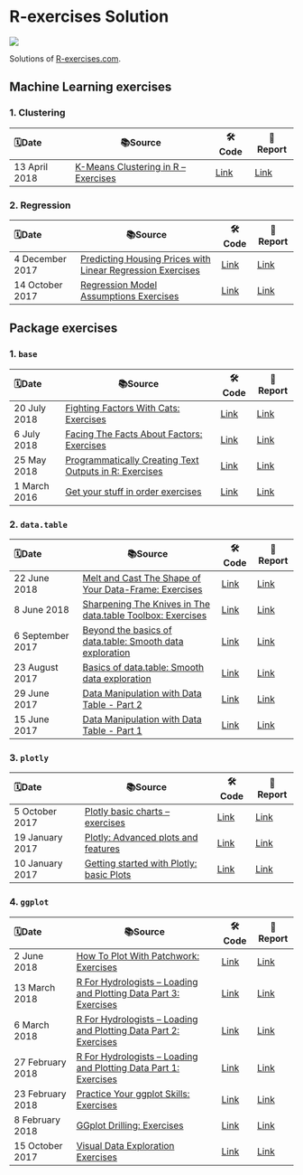 # R-exercises Solution
![](https://www.r-exercises.com/wnw-images/wp-content/uploads/2015/10/R-exercises-logo22.pngmin.png)

Solutions of [R-exercises.com](https://www.r-exercises.com/).

## Machine Learning exercises
### 1. Clustering

| 🗓️Date         | 📚Source                                                      | 🛠️Code                                                        | 📝Report                                                      |
| :------------ | ------------------------------------------------------------ | ------------------------------------------------------------ | ------------------------------------------------------------ |
| 13 April 2018 | [K-Means Clustering in R – Exercises](https://www.r-exercises.com/2018/04/13/11256/) | [Link](https://github.com/swsoyee/r-exercises/blob/master/K-Means%20Clustering%20in%20R%20%E2%80%93%20Exercises.Rmd) | [Link](https://github.com/swsoyee/r-exercises/blob/master/K-Means_Clustering_in_R_%E2%80%93_Exercises.md) |



### 2. Regression

| 🗓️Date           | 📚Source                                                      | 🛠️Code                                                        | 📝Report                                                      |
| :-------------- | ------------------------------------------------------------ | ------------------------------------------------------------ | ------------------------------------------------------------ |
| 4 December 2017 | [Predicting Housing Prices with Linear Regression Exercises](https://www.r-exercises.com/2017/12/04/boston-regression-exercises/) | [Link](https://github.com/swsoyee/r-exercises/blob/master/Predicting%20Housing%20Prices%20with%20Linear%20Regression%20Exercises.Rmd) | [Link](https://github.com/swsoyee/r-exercises/blob/master/Predicting_Housing_Prices_with_Linear_Regression_Exercises.md) |
| 14 October 2017 | [Regression Model Assumptions Exercises](https://www.r-exercises.com/2017/10/14/regression-model-assumptions-exercises/) | [Link](https://github.com/swsoyee/r-exercises/blob/master/Regression%20Model%20Assumptions%20Exercises.Rmd) | [Link](https://github.com/swsoyee/r-exercises/blob/master/Regression_Model_Assumptions_Exercises.md) |

### 


## Package exercises
### 1. `base`

| 🗓️Date        | 📚Source                                                      | 🛠️Code                                                        | 📝Report                                                      |
| :----------- | ------------------------------------------------------------ | ------------------------------------------------------------ | ------------------------------------------------------------ |
| 20 July 2018 | [Fighting Factors With Cats: Exercises](https://www.r-exercises.com/2018/07/20/fighting-factors-with-cats-exercises/) | [Link](https://github.com/swsoyee/r-exercises/blob/master/Fighting%20Factors%20With%20Cats%20Exercises.Rmd) | [Link](https://github.com/swsoyee/r-exercises/blob/master/Fighting_Factors_With_Cats_Exercises.md) |
| 6 July 2018  | [Facing The Facts About Factors: Exercises](https://www.r-exercises.com/2018/07/06/facing-the-facts-about-factors-exercises/) | [Link](https://github.com/swsoyee/r-exercises/blob/master/Facing%20The%20Facts%20About%20Factors%20Exercises.Rmd) | [Link](https://github.com/swsoyee/r-exercises/blob/master/Facing_The_Facts_About_Factors_Exercises.md) |
| 25 May 2018  | [Programmatically Creating Text Outputs in R: Exercises](https://www.r-exercises.com/2018/05/25/programmatically-creating-text-output-in-r-exercises/) | [Link](https://github.com/swsoyee/r-exercises/blob/master/Programmatically%20Creating%20Text%20Outputs%20in%20R%20Exercises.Rmd) | [Link](https://github.com/swsoyee/r-exercises/blob/master/Programmatically_Creating_Text_Outputs_in_R_Exercises.md) |
| 1 March 2016 | [Get your stuff in order exercises](https://www.r-exercises.com/2016/03/01/get-your-stuff-in-order-exercises/) | [Link](https://github.com/swsoyee/r-exercises/blob/master/Get%20your%20stuff%20in%20order%20exercises.Rmd) | [Link](https://github.com/swsoyee/r-exercises/blob/master/Get_your_stuff_in_order_exercises.md) |



### 2. `data.table`

| 🗓️Date            | 📚Source                                                      | 🛠️Code                                                        | 📝Report                                                      |
| :--------------- | ------------------------------------------------------------ | ------------------------------------------------------------ | ------------------------------------------------------------ |
| 22 June 2018     | [Melt and Cast The Shape of Your Data-Frame: Exercises](https://www.r-exercises.com/2018/06/22/melt-and-cast-the-shape-of-your-data-frame-exercises/) | [Link](https://github.com/swsoyee/r-exercises/blob/master/Melt%20and%20Cast%20The%20Shape%20of%20Your%20Data-Frame%20Exercises.Rmd) | [Link](https://github.com/swsoyee/r-exercises/blob/master/Melt_and_Cast_The_Shape_of_Your_Data-Frame_Exercises.md) |
| 8 June 2018      | [Sharpening The Knives in The data.table Toolbox: Exercises](https://www.r-exercises.com/2018/06/08/sharpening-the-knives-in-the-data-table-toolbox-exercises/) | [Link](https://github.com/swsoyee/r-exercises/blob/master/Sharpening%20The%20Knives%20in%20The%20data.table%20Toolbox%20Exercises.Rmd) | [Link](https://github.com/swsoyee/r-exercises/blob/master/Sharpening_The_Knives_in_The_data.table_Toolbox_Exercises.md) |
| 6 September 2017 | [Beyond the basics of data.table: Smooth data exploration](https://www.r-exercises.com/2017/09/06/beyond-the-basics-of-data-table-smooth-data-exploration/) | [Link](https://github.com/swsoyee/r-exercises/blob/master/Beyond%20the%20basics%20of%20data.table%20Smooth%20data%20exploration.Rmd) | [Link](https://github.com/swsoyee/r-exercises/blob/master/Beyond_the_basics_of_data.table_Smooth_data_exploration.md) |
| 23 August 2017   | [Basics of data.table: Smooth data exploration](https://www.r-exercises.com/2017/08/23/basics-of-data-table-smooth-data-exploration/) | [Link](https://github.com/swsoyee/r-exercises/blob/master/Basics%20of%20data.table%20Smooth%20data%20exploration.Rmd) | [Link](https://github.com/swsoyee/r-exercises/blob/master/Basics_of_data.table_Smooth_data_exploration.md) |
| 29 June 2017     | [Data Manipulation with Data Table - Part 2](https://www.r-exercises.com/2017/06/29/data-manipulation-with-data-table-part-2/) | [Link](https://github.com/swsoyee/r-exercises/blob/master/Data%20Manipulation%20with%20Data%20Table%20-%20Part%202.Rmd) | [Link](https://github.com/swsoyee/r-exercises/blob/master/Data_Manipulation_with_Data_Table_-_Part_2.md) |
| 15 June 2017     | [Data Manipulation with Data Table - Part 1](https://www.r-exercises.com/2017/06/15/data-manipulation-with-data-table-part-1/) | [Link](https://github.com/swsoyee/r-exercises/blob/master/Data%20Manipulation%20with%20Data%20Table%20-%20Part%201.Rmd) | [Link](https://github.com/swsoyee/r-exercises/blob/master/Data_Manipulation_with_Data_Table_-_Part_1.md) |



### 3. `plotly`

| 🗓️Date           | 📚Source                                                      | 🛠️Code                                                        | 📝Report                                                      |
| :-------------- | ------------------------------------------------------------ | ------------------------------------------------------------ | ------------------------------------------------------------ |
| 5 October 2017  | [Plotly basic charts – exercises](https://www.r-exercises.com/2017/10/05/plotly-basic-charts-exercises/) | [Link](https://github.com/swsoyee/r-exercises/blob/master/Plotly%20basic%20charts%20exercises.Rmd) | [Link](https://github.com/swsoyee/r-exercises/blob/master/Plotly_basic_charts_exercises.md) |
| 19 January 2017 | [Plotly: Advanced plots and features](https://www.r-exercises.com/2017/01/19/plotly-advanced-plots-and-features/) | [Link](https://github.com/swsoyee/r-exercises/blob/master/Plotly%20Advanced%20plots%20and%20features.Rmd) | [Link](https://github.com/swsoyee/r-exercises/blob/master/Plotly_Advanced_plots_and_features.md) |
| 10 January 2017 | [Getting started with Plotly: basic Plots](https://www.r-exercises.com/2017/01/10/getting-started-with-plotly-basic-plots/) | [Link](https://github.com/swsoyee/r-exercises/blob/master/Getting%20started%20with%20Plotly%20basic%20Plots.Rmd) | [Link](https://github.com/swsoyee/r-exercises/blob/master/Getting_started_with_Plotly_basic_Plots.md) |



### 4. `ggplot`

| 🗓️Date            | 📚Source                                                      | 🛠️Code                                                        | 📝Report                                                      |
| :--------------- | ------------------------------------------------------------ | ------------------------------------------------------------ | ------------------------------------------------------------ |
| 2 June 2018      | [How To Plot With Patchwork: Exercises](https://www.r-exercises.com/2018/06/02/how-to-plot-with-patchwork-exercises/) | [Link](https://github.com/swsoyee/r-exercises/blob/master/How%20To%20Plot%20With%20Patchwork%20Exercises.Rmd) | [Link](https://github.com/swsoyee/r-exercises/blob/master/How_To_Plot_With_Patchwork_Exercises.md) |
| 13 March 2018    | [R For Hydrologists – Loading and Plotting Data Part 3: Exercises](https://www.r-exercises.com/2018/03/13/r-for-hydrologists-loading-and-plotting-data-part-3/) | [Link](https://github.com/swsoyee/r-exercises/blob/master/R%20For%20Hydrologists%20%E2%80%93%20Loading%20and%20Plotting%20Data%20Part%203%20Exercises.Rmd) | [Link](https://github.com/swsoyee/r-exercises/blob/master/R_For_Hydrologists_%E2%80%93_Loading_and_Plotting_Data_Part_3_Exercises.md) |
| 6 March 2018     | [R For Hydrologists – Loading and Plotting Data Part 2: Exercises](https://www.r-exercises.com/2018/03/06/r-for-hydrologists-loading-and-plotting-data-part-2/) | [Link](https://github.com/swsoyee/r-exercises/blob/master/R%20For%20Hydrologists%20%E2%80%93%20Loading%20and%20Plotting%20Data%20Part%202%20Exercises.Rmd) | [Link](https://github.com/swsoyee/r-exercises/blob/master/R_For_Hydrologists_%E2%80%93_Loading_and_Plotting_Data_Part_2_Exercises.md) |
| 27 February 2018 | [R For Hydrologists – Loading and Plotting Data Part 1: Exercises](https://www.r-exercises.com/2018/02/27/r-for-hydrologists-loading-and-plotting-the-data-part-1/) | [Link](https://github.com/swsoyee/r-exercises/blob/master/R%20For%20Hydrologists%20%E2%80%93%20Loading%20and%20Plotting%20Data%20Part%201%20Exercises.Rmd) | [Link](https://github.com/swsoyee/r-exercises/blob/master/R_For_Hydrologists_%E2%80%93_Loading_and_Plotting_Data_Part_1_Exercises.md) |
| 23 February 2018 | [Practice Your ggplot Skills: Exercises](https://www.r-exercises.com/2018/02/23/practice-you-ggplot-skills-exercises/) | [Link](https://github.com/swsoyee/r-exercises/blob/master/Practice%20Your%20ggplot%20Skills%20Exercises.Rmd) | [Link](https://github.com/swsoyee/r-exercises/blob/master/Practice_Your_ggplot_Skills_Exercises.md) |
| 8 February 2018  | [GGplot Drilling: Exercises](https://www.r-exercises.com/2018/02/08/ggplot-drilling-exercises/) | [Link](https://github.com/swsoyee/r-exercises/blob/master/GGplot%20Drilling%20Exercises.Rmd) | [Link](https://github.com/swsoyee/r-exercises/blob/master/GGplot_Drilling_Exercises.md) |
| 15 October 2017  | [Visual Data Exploration Exercises](https://www.r-exercises.com/2017/10/15/visual-data-exploration-exercises/) | [Link](https://github.com/swsoyee/r-exercises/blob/master/Visual%20Data%20Exploration%20Exercises.Rmd) | [Link](https://github.com/swsoyee/r-exercises/blob/master/Visual_Data_Exploration_Exercises.md) |

